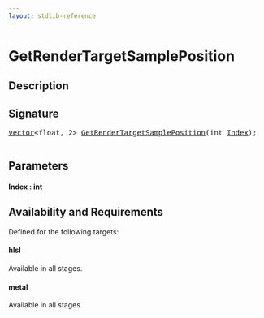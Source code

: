 ```yaml
---
layout: stdlib-reference
---
```


# GetRenderTargetSamplePosition

## Description





## Signature 

<pre>
<a href="../types/vector/index.html" class="code_type">vector</a>&lt;<span class="code_keyword">float</span>, 2&gt; <a href="getrendertargetsampleposition-039fl.html">GetRenderTargetSamplePosition</a>(<span class="code_keyword">int</span> <a href="getrendertargetsampleposition-039fl.html#decl-Index" class="code_param">Index</a>);

</pre>

## Parameters

####  <a id="decl-Index"></a>Index  : int

## Availability and Requirements

Defined for the following targets:

#### hlsl
Available in all stages.

#### metal
Available in all stages.



